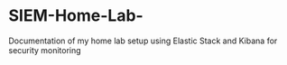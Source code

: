 # SIEM-Home-Lab-
Documentation of my home lab setup using Elastic Stack and Kibana for security monitoring
